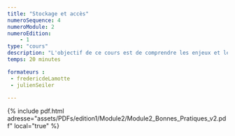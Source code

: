 ```yaml
---
title: "Stockage et accès"
numeroSequence: 4
numeroModule: 2
numeroEdition:
    - 1
type: "cours"
description: "L'objectif de ce cours est de comprendre les enjeux et les bonnes pratiques dans l'utilisation des solutions stockages et la gestion de leurs accès"
temps: 20 minutes

formateurs :
 - fredericdeLamotte
 - julienSeiler

---
```


{% include pdf.html adresse="assets/PDFs/edition1/Module2/Module2_Bonnes_Pratiques_v2.pdf" local="true" %}